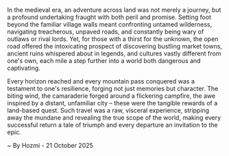 
In the medieval era, an adventure across land was not merely a journey, but a profound undertaking fraught with both peril and promise. Setting foot beyond the familiar village walls meant confronting untamed wilderness, navigating treacherous, unpaved roads, and constantly being wary of outlaws or rival lords. Yet, for those with a thirst for the unknown, the open road offered the intoxicating prospect of discovering bustling market towns, ancient ruins whispered about in legends, and cultures vastly different from one's own, each mile a step further into a world both dangerous and captivating.

Every horizon reached and every mountain pass conquered was a testament to one's resilience, forging not just memories but character. The biting wind, the camaraderie forged around a flickering campfire, the awe inspired by a distant, unfamiliar city – these were the tangible rewards of a land-based quest. Such travel was a raw, visceral experience, stripping away the mundane and revealing the true scope of the world, making every successful return a tale of triumph and every departure an invitation to the epic.

~ By Hozmi - 21 October 2025
